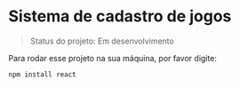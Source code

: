 # Sistema de cadastro de jogos #
> Status do projeto: Em desenvolvimento

Para  rodar esse projeto na sua máquina, por favor digite:

```
npm install react
```
